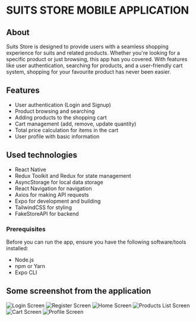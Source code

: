 # SUITS STORE MOBILE APPLICATION

## About
Suits Store is designed to provide users with a seamless shopping experience for suits and related products. Whether you're looking for a specific product or just browsing, this app has you covered. With features like user authentication, searching for products, and a user-friendly cart system, shopping for your favourite product has never been easier.

## Features

- User authentication (Login and Signup)
- Product browsing and searching
- Adding products to the shopping cart
- Cart management (add, remove, update quantity)
- Total price calculation for items in the cart
- User profile with basic information

## Used technologies

- React Native
- Redux Toolkit and Redux for state management
- AsyncStorage for local data storage
- React Navigation for navigation
- Axios for making API requests
- Expo for development and building
- TailwindCSS for styling
- FakeStoreAPI for backend

### Prerequisites

Before you can run the app, ensure you have the following software/tools installed:

- Node.js
- npm or Yarn
- Expo CLI

## Some screenshot from the application

![Login Screen](./src/assets/Screenshot1.png)
![Register Screen](./src/assets/Screenshot2.png)
![Home Screen](./src/assets/Screenshot3.png)
![Products List Screen](./src/assets/Screenshot4.png)
![Cart Screen](./src/assets/Screenshot5.png)
![Profile Screen](./src/assets/Screenshot6.png)